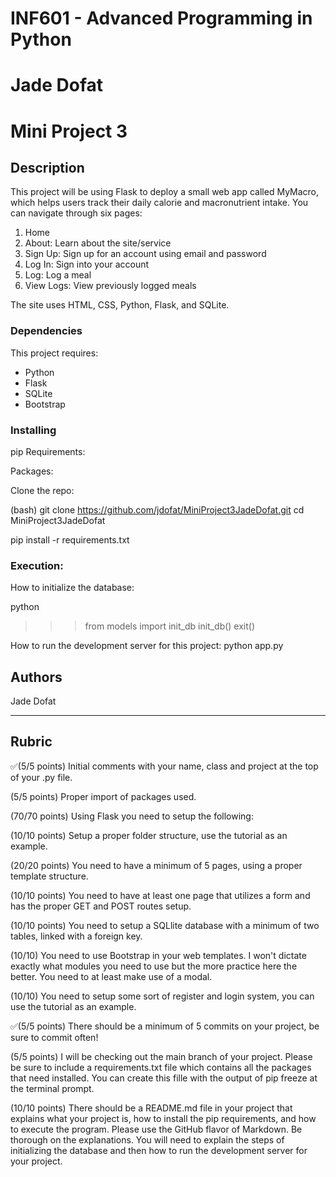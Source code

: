 # INF601 - Advanced Programming in Python

# Jade Dofat

# Mini Project 3
 
## Description

This project will be using Flask to deploy a small web app called MyMacro, which helps users track their daily calorie and macronutrient intake.
You can navigate through six pages:
1. Home
2. About: Learn about the site/service
3. Sign Up: Sign up for an account using email and password
4. Log In: Sign into your account
5. Log: Log a meal
6. View Logs: View previously logged meals

The site uses HTML, CSS, Python, Flask, and SQLite.

### Dependencies
 
This project requires:
- Python
- Flask
- SQLite
- Bootstrap

### Installing

pip Requirements: 

Packages:
 
Clone the repo:

(bash)
git clone https://github.com/jdofat/MiniProject3JadeDofat.git
cd MiniProject3JadeDofat

pip install -r requirements.txt

### Execution:

How to initialize the database:

python
>>> from models import init_db
>>> init_db()
>>> exit()

How to run the development server for this project:
python app.py
 
## Authors
 
Jade Dofat

------

## Rubric

✅(5/5 points) Initial comments with your name, class and project at the top of your .py file. 

(5/5 points) Proper import of packages used.

(70/70 points) Using Flask you need to setup the following:

(10/10 points) Setup a proper folder structure, use the tutorial as an example.

(20/20 points) You need to have a minimum of 5 pages, using a proper template structure.

(10/10 points) You need to have at least one page that utilizes a form and has the proper GET and POST routes setup.

(10/10 points) You need to setup a SQLlite database with a minimum of two tables, linked with a foreign key.

(10/10) You need to use Bootstrap in your web templates. I won't dictate exactly what modules you need to use but the more practice here the better. You need to at least make use of a modal.

(10/10) You need to setup some sort of register and login system, you can use the tutorial as an example.

✅(5/5 points) There should be a minimum of 5 commits on your project, be sure to commit often!

(5/5 points) I will be checking out the main branch of your project. Please be sure to include a requirements.txt file which contains all the packages that need installed. You can create this fille with the output of pip freeze at the terminal prompt.

(10/10 points) There should be a README.md file in your project that explains what your project is, how to install the pip requirements, and how to execute the program. Please use the GitHub flavor of Markdown. Be thorough on the explanations. You will need to explain the steps of initializing the database and then how to run the development server for your project.
